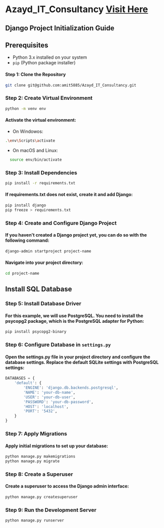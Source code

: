 # Azayd_IT_Consultancy  <a href="https://azayd-it-consultancy.onrender.com/"><u>Visit Here</u></a>

## Django Project Initialization Guide

## Prerequisites

- Python 3.x installed on your system
- `pip` (Python package installer)

#### Step 1: Clone the Repository
```bash
git clone git@github.com:amit5885/Azayd_IT_Consultancy.git
```

### Step 2: Create Virtual Environment
```bash
python -m venv env
```
#### Activate the virtual environment:

* On Windowos:
```bash
.\env\Scripts\activate
```
* On macOS and Linux:
```bash
  source env/bin/activate
```
### Step 3: Install Dependencies
```bash
pip install -r requirements.txt
```
#### If requirements.txt does not exist, create it and add Django:
```bash
pip install django
pip freeze > requirements.txt
```

### Step 4: Create and Configure Django Project
#### If you haven't created a Django project yet, you can do so with the following command:
```bash
django-admin startproject project-name
```
#### Navigate into your project directory:
```bash
cd project-name
```

## Install SQL Database

### Step 5: Install Database Driver
#### For this example, we will use PostgreSQL. You need to install the psycopg2 package, which is the PostgreSQL adapter for Python:
```bash
pip install psycopg2-binary
```
### Step 6: Configure Database in `settings.py`
#### Open the settings.py file in your project directory and configure the database settings. Replace the default SQLite settings with PostgreSQL settings:
```python
DATABASES = {
    'default': {
        'ENGINE': 'django.db.backends.postgresql',
        'NAME': 'your-db-name',
        'USER': 'your-db-user',
        'PASSWORD': 'your-db-password',
        'HOST': 'localhost',
        'PORT': '5432',
    }
}
```

### Step 7: Apply Migrations
#### Apply initial migrations to set up your database:
```bash
python manage.py makemigrations
python manage.py migrate
```
### Step 8: Create a Superuser
#### Create a superuser to access the Django admin interface:
```bash
python manage.py createsuperuser
```

### Step 9: Run the Development Server
```bash
python manage.py runserver
```



